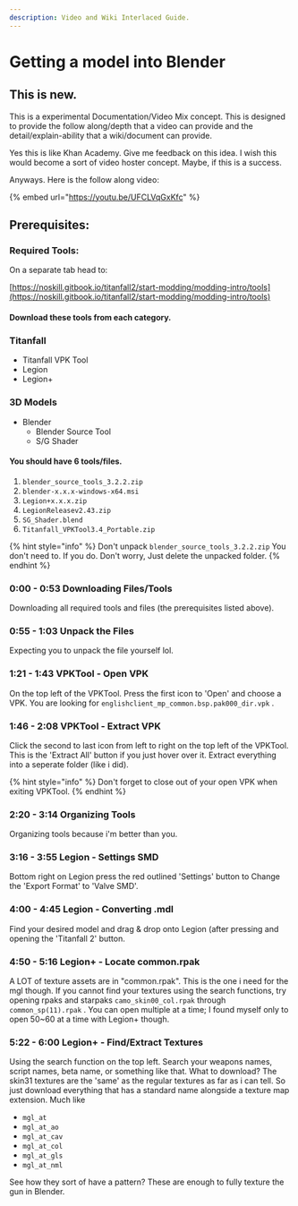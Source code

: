 ```yaml
---
description: Video and Wiki Interlaced Guide.
---
```


# Getting a model into Blender

## This is new.

This is a experimental Documentation/Video Mix concept. This is designed to provide the follow along/depth that a video can provide and the detail/explain-ability that a wiki/document can provide.

Yes this is like Khan Academy. Give me feedback on this idea. I wish this would become a sort of video hoster concept. Maybe, if this is a success.

Anyways. Here is the follow along video:

{% embed url="https://youtu.be/UFCLVqGxKfc" %}

## Prerequisites:&#x20;

### Required Tools:

On a separate tab head to:

[https://noskill.gitbook.io/titanfall2/start-modding/modding-intro/tools](https://noskill.gitbook.io/titanfall2/start-modding/modding-intro/tools)



#### Download these tools from each category.&#x20;

### Titanfall

* Titanfall VPK Tool
* Legion
* Legion+

### 3D Models

* Blender
  * Blender Source Tool
  * S/G Shader

#### You should have 6 tools/files.&#x20;

1. `blender_source_tools_3.2.2.zip`
2. `blender-x.x.x-windows-x64.msi`
3. `Legion+x.x.x.zip`
4. `LegionReleasev2.43.zip`
5. `SG_Shader.blend`
6. `Titanfall_VPKTool3.4_Portable.zip`

{% hint style="info" %}
Don't unpack `blender_source_tools_3.2.2.zip` You don't need to. If you do. Don't worry, Just delete the unpacked folder.
{% endhint %}

### 0:00 - 0:53   Downloading Files/Tools

Downloading all required tools and files (the prerequisites listed above).&#x20;

### 0:55 - 1:03   Unpack the Files

Expecting you to unpack the file yourself lol.

### 1:21 - 1:43   VPKTool - Open VPK

On the top left of the VPKTool. Press the first icon to 'Open' and choose a VPK. You are looking for `englishclient_mp_common.bsp.pak000_dir.vpk` .&#x20;

### 1:46 - 2:08   VPKTool - Extract VPK

Click the second to last icon from left to right on the top left of the VPKTool. This is the 'Extract All' button if you just hover over it. Extract everything into a seperate folder (like i did).

{% hint style="info" %}
Don't forget to close out of your open VPK when exiting VPKTool.
{% endhint %}

### 2:20 - 3:14   Organizing Tools

Organizing tools because i'm better than you.

### 3:16 - 3:55   Legion - Settings SMD

Bottom right on Legion press the red outlined 'Settings' button to Change the 'Export Format' to 'Valve SMD'.

### 4:00 - 4:45   Legion - Converting .mdl

Find your desired model and drag & drop onto Legion (after pressing and opening the 'Titanfall 2' button.

### 4:50 - 5:16   Legion+ - Locate common.rpak&#x20;

A LOT of texture assets are in "common.rpak". This is the one i need for the mgl though. If you cannot find your textures using the search functions, try opening rpaks and starpaks `camo_skin00_col.rpak` through `common_sp(11).rpak` . You can open multiple at a time; I found myself only to open 50\~60 at a time with Legion+ though.

### 5:22 - 6:00   Legion+ - Find/Extract Textures

Using the search function on the top left. Search your weapons names, script names, beta name, or something like that. What to download? The skin31 textures are the 'same' as the regular textures as far as i can tell. So just download everything that has a standard name alongside a texture map extension. Much like

* `mgl_at`
* `mgl_at_ao`
* `mgl_at_cav`
* `mgl_at_col`
* `mgl_at_gls`
* `mgl_at_nml`

See how they sort of have a pattern? These are enough to fully texture the gun in Blender.
